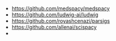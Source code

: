 

- https://github.com/medspacy/medspacy
- https://github.com/ludwig-ai/ludwig
- https://github.com/royashcenazi/parsigs
- https://github.com/allenai/scispacy
- 